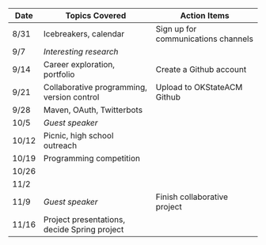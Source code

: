 | Date 	| Topics Covered	 														| Action Items												|
|-------|---------------------------------------------|-------------------------------------|
| 8/31	| Icebreakers, calendar												| Sign up for communications channels	|
| 9/7		| *Interesting research*								 			|																			|
| 9/14	| Career exploration, portfolio								| Create a Github account							|
| 9/21	|	Collaborative programming, version control	| Upload to OKStateACM Github					|
| 9/28	| Maven, OAuth, Twitterbots										|																			|
| 10/5	| *Guest speaker*															|																			|
| 10/12 |	Picnic, high school outreach								|																			|
| 10/19	| Programming competition											|																			|
| 10/26	|																							|																			|
| 11/2	|																							|																			|
| 11/9	|	*Guest speaker*															| Finish collaborative project				|
| 11/16	|	Project presentations, decide Spring project|																			|
